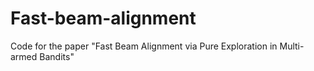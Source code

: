 # Fast-beam-alignment
Code for the paper "Fast Beam Alignment via Pure Exploration in Multi-armed Bandits"

